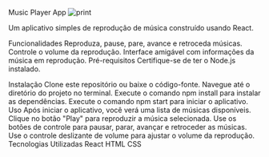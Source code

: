 Music Player App
![print](Music-Player-React/Captura%20de%20tela%202023-08-18%20210439.png)

Um aplicativo simples de reprodução de música construído usando React.

Funcionalidades
Reproduza, pause, pare, avance e retroceda músicas.
Controle o volume da reprodução.
Interface amigável com informações da música em reprodução.
Pré-requisitos
Certifique-se de ter o Node.js instalado.

Instalação
Clone este repositório ou baixe o código-fonte.
Navegue até o diretório do projeto no terminal.
Execute o comando npm install para instalar as dependências.
Execute o comando npm start para iniciar o aplicativo.
Uso
Após iniciar o aplicativo, você verá uma lista de músicas disponíveis.
Clique no botão "Play" para reproduzir a música selecionada.
Use os botões de controle para pausar, parar, avançar e retroceder as músicas.
Use o controle deslizante de volume para ajustar o volume da reprodução.
Tecnologias Utilizadas
React
HTML
CSS
